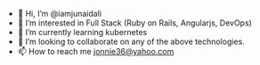- 👋 Hi, I’m @iamjunaidali
- 👀 I’m interested in Full Stack (Ruby on Rails, Angularjs, DevOps)
- 🌱 I’m currently learning kubernetes
- 💞️ I’m looking to collaborate on any of the above technologies.
- 📫 How to reach me jonnie36@yahoo.com

<!---
iamjunaidali/iamjunaidali is a ✨ special ✨ repository because its `README.md` (this file) appears on your GitHub profile.
You can click the Preview link to take a look at your changes.
--->
